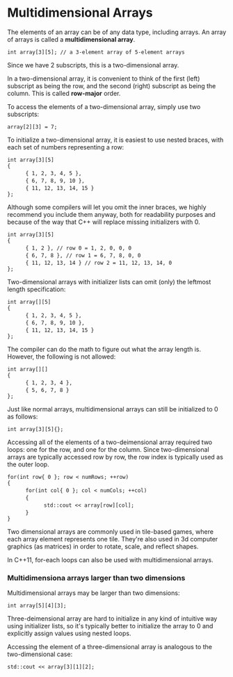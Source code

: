 # Multidimensional Arrays

The elements of an array can be of any data type, including arrays. An array of arrays is called a **multidimensional array**.

` int array[3][5]; // a 3-element array of 5-element arrays `  

Since we have 2 subscripts, this is a two-dimensional array.

In a two-dimensional array, it is convenient to think of the first (left) subscript as being the row, and the second (right) subscript as being the column. This is called **row-major** order.

To access the elements of a two-dimensional array, simply use two subscripts:

` array[2][3] = 7; `  

To initialize a two-dimensional array, it is easiest to use nested braces, with each set of numbers representing a row: 

` int array[3][5] `  
` { `  
&emsp;&emsp;&emsp;` { 1, 2, 3, 4, 5 }, `  
&emsp;&emsp;&emsp;` { 6, 7, 8, 9, 10 }, `  
&emsp;&emsp;&emsp;` { 11, 12, 13, 14, 15 } `  
` }; `  

Although some compilers will let you omit the inner braces, we highly recommend you include them anyway, both for readability purposes and because of the way that C++ will replace missing initializers with 0.

` int array[3][5] `  
` { `  
&emsp;&emsp;&emsp;` { 1, 2 }, // row 0 = 1, 2, 0, 0, 0 `  
&emsp;&emsp;&emsp;` { 6, 7, 8 }, // row 1 = 6, 7, 8, 0, 0 `  
&emsp;&emsp;&emsp;` { 11, 12, 13, 14 } // row 2 = 11, 12, 13, 14, 0 `  
` }; `  

Two-dimensional arrays with initializer lists can omit (only) the leftmost length specification: 

` int array[][5] `  
` { `  
&emsp;&emsp;&emsp;` { 1, 2, 3, 4, 5 }, `  
&emsp;&emsp;&emsp;` { 6, 7, 8, 9, 10 }, `  
&emsp;&emsp;&emsp;` { 11, 12, 13, 14, 15 } `  
` }; `  

The compiler can do the math to figure out what the array length is. However, the following is not allowed:

` int array[][] `  
` { `  
&emsp;&emsp;&emsp;` { 1, 2, 3, 4 }, `  
&emsp;&emsp;&emsp;` { 5, 6, 7, 8 } `  
` }; `  

Just like normal arrays, multidimensional arrays can still be initialized to 0 as follows:

` int array[3][5]{}; `  

Accessing all of the elements of a two-deimensional array required two loops: one for the row, and one for the column. Since two-dimensional arrays are typically accessed row by row, the row index is typically used as the outer loop.

` for(int row{ 0 }; row < numRows; ++row) `  
` { `  
&emsp;&emsp;&emsp;` for(int col{ 0 }; col < numCols; ++col) `  
&emsp;&emsp;&emsp;` { `  
&emsp;&emsp;&emsp;&emsp;&emsp;&emsp;` std::cout << array[row][col]; `  
&emsp;&emsp;&emsp;` } `  
` } `  

Two dimensional arrays are commonly used in tile-based games, where each array element represents one tile. They're also used in 3d computer graphics (as matrices) in order to rotate, scale, and reflect shapes.

In C++11, for-each loops can also be used with multidimensional arrays. 


### Multidimensiona arrays larger than two dimensions

Multidimensional arrays may be larger than two dimensions:

` int array[5][4][3]; `  

Three-deimensional array are hard to initialize in any kind of intuitive way using initializer lists, so it's typically better to initialize the array to 0 and explicitly assign values using nested loops.

Accessing the element of a three-dimensional array is analogous to the two-dimensional case:

` std::cout << array[3][1][2]; `  


